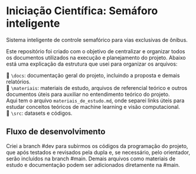 # Iniciação Científica: Semáforo inteligente
Sistema inteligente de controle semafórico para vias exclusivas de ônibus.

Este repositório foi criado com o objetivo de centralizar e organizar todos os documentos utilizados na execução e planejamento do projeto. Abaixo está uma explicação da estrutura que usei para organizar os arquivos:

📂 ```\docs```: documentação geral do projeto, incluindo a proposta e demais relatórios.
<br>
📂 ```\materiais```: materiais de estudo, arquivos de referencial teórico e outros documentos úteis para auxiliar no entendimento teórico do projeto. 
<br>
Aqui tem o arquivo ```materiais_de_estudo.md```, onde separei links úteis para estudar conceitos teóricos de machine learning e visão computacional.
<br>
📂 ```\src```: datasets e códigos.

## Fluxo de desenvolvimento
Criei a branch #dev para subirmos os códigos da programação do projeto, que após testados e revisados pela dupla e, se necessário, pelo orientador, serão incluídos na branch #main. 
Demais arquivos como materiais de estudo e documentação podem ser adicionados diretamente na #main.